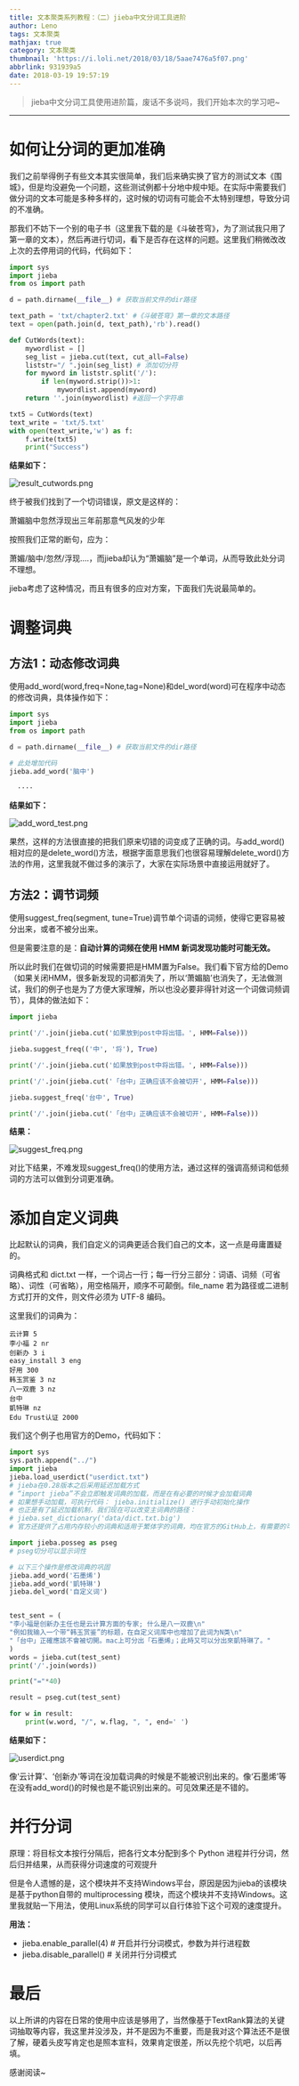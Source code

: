 ```yaml
---
title: 文本聚类系列教程：（二）jieba中文分词工具进阶
author: Leno
tags: 文本聚类
mathjax: true
category: 文本聚类
thumbnail: 'https://i.loli.net/2018/03/18/5aae7476a5f07.png'
abbrlink: 931939a5
date: 2018-03-19 19:57:19
---
```


>jieba中文分词工具使用进阶篇，废话不多说吗，我们开始本次的学习吧~

----------

# 如何让分词的更加准确 #

我们之前举得例子有些文本其实很简单，我们后来确实换了官方的测试文本《围城》，但是均没避免一个问题，这些测试例都十分地中规中矩。在实际中需要我们做分词的文本可能是多种多样的，这时候的切词有可能会不太特别理想，导致分词的不准确。

那我们不妨下一个别的电子书（这里我下载的是《斗破苍穹》，为了测试我只用了第一章的文本），然后再进行切词，看下是否存在这样的问题。这里我们稍微改改上次的去停用词的代码，代码如下：

```python
import sys
import jieba
from os import path

d = path.dirname(__file__) # 获取当前文件的dir路径

text_path = 'txt/chapter2.txt' #《斗破苍穹》第一章的文本路径
text = open(path.join(d, text_path),'rb').read()

def CutWords(text):
    mywordlist = []
    seg_list = jieba.cut(text, cut_all=False)
    liststr="/ ".join(seg_list) # 添加切分符
    for myword in liststr.split('/'):
        if len(myword.strip())>1:
            mywordlist.append(myword)
    return ''.join(mywordlist) #返回一个字符串

txt5 = CutWords(text)
text_write = 'txt/5.txt'
with open(text_write,'w') as f:
    f.write(txt5)
    print("Success")

```

**结果如下：**

![result_cutwords.png](https://i.loli.net/2018/03/20/5ab12557a30b9.png)

终于被我们找到了一个切词错误，原文是这样的：

萧媚脑中忽然浮现出三年前那意气风发的少年

按照我们正常的断句，应为：

萧媚/脑中/忽然/浮现....，而jieba却认为“萧媚脑”是一个单词，从而导致此处分词不理想。

jieba考虑了这种情况，而且有很多的应对方案，下面我们先说最简单的。

# 调整词典 #

## 方法1：动态修改词典 ##

使用add_word(word,freq=None,tag=None)和del_word(word)可在程序中动态的修改词典，具体操作如下：

```python
import sys
import jieba
from os import path

d = path.dirname(__file__) # 获取当前文件的dir路径

# 此处增加代码
jieba.add_word('脑中')

  ····

```

**结果如下：**

![add_word_test.png](https://i.loli.net/2018/03/22/5ab3a2f27d481.png)

果然，这样的方法很直接的把我们原来切错的词变成了正确的词。与add_word()相对应的是delete_word()方法，根据字面意思我们也很容易理解delete_word()方法的作用，这里我就不做过多的演示了，大家在实际场景中直接运用就好了。

## 方法2：调节词频 ##

使用suggest_freq(segment, tune=True)调节单个词语的词频，使得它更容易被分出来，或者不被分出来。

但是需要注意的是：**自动计算的词频在使用 HMM 新词发现功能时可能无效。**

所以此时我们在做切词的时候需要把是HMM置为False。我们看下官方给的Demo（如果关闭HMM，很多新发现的词都消失了，所以‘萧媚脑’也消失了，无法做测试，我们的例子也是为了方便大家理解，所以也没必要非得针对这一个词做词频调节），具体的做法如下：

```python
import jieba

print('/'.join(jieba.cut('如果放到post中将出错。', HMM=False)))

jieba.suggest_freq(('中', '将'), True)

print('/'.join(jieba.cut('如果放到post中将出错。', HMM=False)))

print('/'.join(jieba.cut('「台中」正确应该不会被切开', HMM=False)))

jieba.suggest_freq('台中', True)

print('/'.join(jieba.cut('「台中」正确应该不会被切开', HMM=False)))
```

**结果：**

![suggest_freq.png](https://i.loli.net/2018/03/22/5ab3b191d1bfd.png)

对比下结果，不难发现suggest_freq()的使用方法，通过这样的强调高频词和低频词的方法可以做到分词更准确。

# 添加自定义词典 #

比起默认的词典，我们自定义的词典更适合我们自己的文本，这一点是毋庸置疑的。

词典格式和 dict.txt 一样，一个词占一行；每一行分三部分：词语、词频（可省略）、词性（可省略），用空格隔开，顺序不可颠倒。file_name 若为路径或二进制方式打开的文件，则文件必须为 UTF-8 编码。

这里我们的词典为：

```
云计算 5
李小福 2 nr
创新办 3 i
easy_install 3 eng
好用 300
韩玉赏鉴 3 nz
八一双鹿 3 nz
台中
凱特琳 nz
Edu Trust认证 2000
```

我们这个例子也用官方的Demo，代码如下：

```python
import sys
sys.path.append("../")
import jieba
jieba.load_userdict("userdict.txt")
# jieba在0.28版本之后采用延迟加载方式
# “import jieba”不会立即触发词典的加载，而是在有必要的时候才会加载词典
# 如果想手动加载，可执行代码： jieba.initialize() 进行手动初始化操作
# 也正是有了延迟加载机制，我们现在可以改变主词典的路径：
# jieba.set_dictionary('data/dict.txt.big')
# 官方还提供了占用内存较小的词典和适用于繁体字的词典，均在官方的GitHub上，有需要的可以自行下载。

import jieba.posseg as pseg
# pseg切分可以显示词性

# 以下三个操作是修改词典的巩固
jieba.add_word('石墨烯')
jieba.add_word('凱特琳')
jieba.del_word('自定义词')


test_sent = (
"李小福是创新办主任也是云计算方面的专家; 什么是八一双鹿\n"
"例如我输入一个带“韩玉赏鉴”的标题，在自定义词库中也增加了此词为N类\n"
"「台中」正確應該不會被切開。mac上可分出「石墨烯」；此時又可以分出來凱特琳了。"
)
words = jieba.cut(test_sent)
print('/'.join(words))

print("="*40)

result = pseg.cut(test_sent)

for w in result:
    print(w.word, "/", w.flag, ", ", end=' ')
```

**结果如下：**

![userdict.png](https://i.loli.net/2018/03/23/5ab46d77c08dc.png)

像‘云计算’、‘创新办’等词在没加载词典的时候是不能被识别出来的。像‘石墨烯’等在没有add_word()的时候也是不能识别出来的。可见效果还是不错的。

# 并行分词 #

原理：将目标文本按行分隔后，把各行文本分配到多个 Python 进程并行分词，然后归并结果，从而获得分词速度的可观提升

但是令人遗憾的是，这个模块并不支持Windows平台，原因是因为jieba的该模块是基于python自带的 multiprocessing 模块，而这个模块并不支持Windows。这里我就贴一下用法，使用Linux系统的同学可以自行体验下这个可观的速度提升。

**用法：**

* jieba.enable_parallel(4) # 开启并行分词模式，参数为并行进程数
* jieba.disable_parallel() # 关闭并行分词模式

# 最后 #

以上所讲的内容在日常的使用中应该是够用了，当然像基于TextRank算法的关键词抽取等内容，我这里并没涉及，并不是因为不重要，而是我对这个算法还不是很了解，硬着头皮写肯定也是照本宣科，效果肯定很差，所以先挖个坑吧，以后再填。

感谢阅读~
